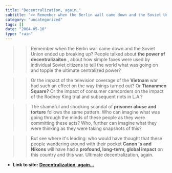 ```yaml
---
title: "Decentralization, again…"
subtitle: ">> Remember when the Berlin wall came down and the Soviet Union ended up"
category: "uncategorized"
tags: []
date: "2004-05-10"
type: "rain"
---
```

>>

>> Remember when the Berlin wall came down and the Soviet Union ended up
breaking up? People talked about **the power of decentralizaiton** , about how
simple faxes were used by individual Soviet citizens to tell the world what
was going on and topple the ultimate centralized power?

>>

>> Or the impact of the television coverage of the **Vietnam** war had such an
effect on the way things turned out? Or **Tiananmen Square?** Or the impact of
consumer camcorders on the impact of the Rodney King trial and subsequent
riots in L.A.?

>>

>> The shameful and shocking scandal of **prisoner abuse and torture** follows
the same pattern. Who can imagine what was going through the minds of these
people as they were committing these acts? Who, further can imagine what they
were thinking as they were taking snapshots of this?

>>

>> But see where it's leading: who would have thought that these people
wandering around with their pocket **Canon 's and Nikons** will have had a
**profound, long-term, global impact** on this country and this war. Ultimate
decentralization, again.

>>

>>  


* **Link to site:** **[Decentralization, again…](None)**